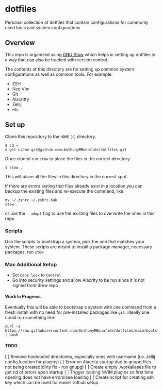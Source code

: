 # dotfiles

Personal collection of dotfiles that contain configurations for commonly used 
tools and system configurations

## Overview

This repo is organized using [GNU Stow](https://www.gnu.org/software/stow) which helps in setting up dotfiles in a way that can also be tracked with version control.

The contents of this directory are for setting up common system configurations as well as common tools. For example:

- ZSH
- Neo Vim
- Git
- Alacritty
- Zellij
- etc

## Set up

Clone this repository to the `HOME` (`~`) directory.

```shell
$ cd ~
$ git clone git@github.com:AnthonyMBonafide/dotfiles.git
```

Once cloned run `stow` to place the files in the correct directory:

```shell
$ stow .
```


This will place all the files in this directory in the correct spot.

If there are errors stating that files already exist in a location you can
backup the existing files and re-execute the command, like:

```shell
mv ~/.zshrc ~/.zshrc.bak
stow .
```

or use the `--adopt` flag to use the existing files to overwrite the ones
in this repo.

### Scripts

Use the scripts to bootstrap a system, pick the one that matches your system.
These scripts are meant to install a package manager, necessary packages, run 
`stow`


### Mac Additional Setup

- Set `Caps lock` to `Control`
- Go into security settings and allow Alacrity to be run since it is not signed from Brew repo


#### Work In Progress

Eventually this will be able to bootstrap a system with one command from a
fresh install with no need for pre-installed packages like `git`. Ideally one
could run something like:
```shell
curl -s https://raw.githubusercontent.com/AnthonyMBonafide/dotfiles/main/bootstrap.sh | bash
```

#### TODO

[ ] Remove hardcoded directories, especially ones with username (i.e. zellij config location for plugins)
[ ] Error on Alacrity startup due to gnupg files not being created(dirty fix - run gnupg)
[ ] Create empty .workaliases file to get rid of errors upon startup
[ ] Trigger loading NVIM plugins so first time opening does not have errors/see loading
[ ] Create script for creating ssh key which can be used for easier Github setup

